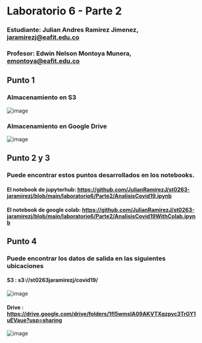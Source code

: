 # Laboratorio 6 - Parte 2
### Estudiante: Julian Andres Ramirez Jimenez, jaramirezj@eafit.edu.co
### Profesor: Edwin Nelson Montoya Munera, emontoya@eafit.edu.co

## Punto 1
### Almacenamiento en S3
![image](https://github.com/JulianRamirezJ/st0263-jaramirezj/assets/57159295/004d2db5-c852-4a5b-88b1-398fcb557398)

### Almacenamiento en Google Drive
![image](https://github.com/JulianRamirezJ/st0263-jaramirezj/assets/57159295/8937df2f-3335-4835-9139-415e73b865cc)


## Punto 2 y 3
### Puede encontrar estos puntos desarrollados en los notebooks.
#### El notebook de jupyterhub: https://github.com/JulianRamirezJ/st0263-jaramirezj/blob/main/laboratorio6/Parte2/AnalisisCovid19.ipynb
#### El notebook de google colab: https://github.com/JulianRamirezJ/st0263-jaramirezj/blob/main/laboratorio6/Parte2/AnalisisCovid19WithColab.ipynb

## Punto 4
### Puede encontrar los datos de salida en las siguientes ubicaciones
#### S3 : s3://st0263jaramirezj/covid19/
![image](https://github.com/JulianRamirezJ/st0263-jaramirezj/assets/57159295/135935ce-fb57-4fcd-baf2-a028d232a703)

#### Drive : https://drive.google.com/drive/folders/1fI5wmslA09AKVTXqzpvc3TrGY1uEVaue?usp=sharing
![image](https://github.com/JulianRamirezJ/st0263-jaramirezj/assets/57159295/90454aa3-1796-4897-83fb-668793a7a24f)

